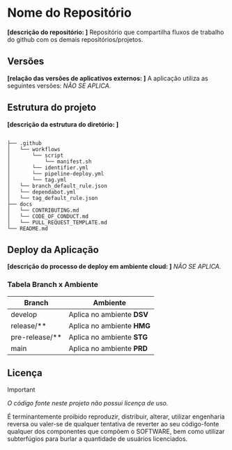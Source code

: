 # Nome do Repositório

__[descrição do repositório: ]__ Repositório que compartilha fluxos de trabalho do github com os demais repositórios/projetos.

## Versões

__[relação das versões de aplicativos externos: ]__ A aplicação utiliza as seguintes versões: *NÃO SE APLICA.*

## Estrutura do projeto

__[descrição da estrutura do diretório: ]__

``` text

├── .github
│   └── workflows
│       └── script
│           └── manifest.sh
│       └── identifier.yml
│       └── pipeline-deploy.yml
│       └── tag.yml
│   └── branch_default_rule.json
│   └── dependabot.yml
│   └── tag_default_rule.json
├── docs
│   └── CONTRIBUTING.md
│   └── CODE_OF_CONDUCT.md
│   └── PULL_REQUEST_TEMPLATE.md
└── README.md
```

## Deploy da Aplicação

__[descrição do processo de deploy em ambiente cloud: ]__ *NÃO SE APLICA.*

### Tabela Branch x Ambiente

| Branch | Ambiente |
| --- | --- |
| develop | Aplica no ambiente __DSV__ |
| release/** | Aplica no ambiente __HMG__ |
| pre-release/** | Aplica no ambiente __STG__ |
| main | Aplica no ambiente __PRD__ |


## Licença

> [!IMPORTANT]
> *O código fonte neste projeto não possui licença de uso.*

É terminantemente proibido reproduzir, distribuir, alterar, utilizar engenharia reversa ou valer-se de qualquer tentativa de reverter ao seu código-fonte qualquer dos componentes que compõem o SOFTWARE, bem como utilizar subterfúgios para burlar a quantidade de usuários licenciados.

